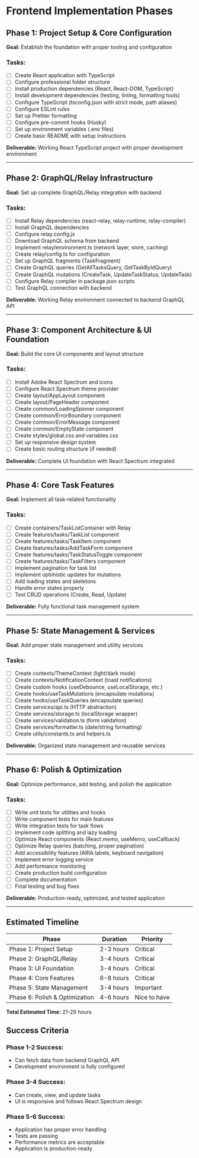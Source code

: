 # Frontend Implementation Phases

## Phase 1: Project Setup & Core Configuration
**Goal:** Establish the foundation with proper tooling and configuration

### Tasks:
- [ ] Create React application with TypeScript
- [ ] Configure professional folder structure
- [ ] Install production dependencies (React, React-DOM, TypeScript)
- [ ] Install development dependencies (testing, linting, formatting tools)
- [ ] Configure TypeScript (tsconfig.json with strict mode, path aliases)
- [ ] Configure ESLint rules
- [ ] Set up Prettier formatting
- [ ] Configure pre-commit hooks (Husky)
- [ ] Set up environment variables (.env files)
- [ ] Create basic README with setup instructions

**Deliverable:** Working React TypeScript project with proper development environment

---

## Phase 2: GraphQL/Relay Infrastructure
**Goal:** Set up complete GraphQL/Relay integration with backend

### Tasks:
- [ ] Install Relay dependencies (react-relay, relay-runtime, relay-compiler)
- [ ] Install GraphQL dependencies
- [ ] Configure relay.config.js
- [ ] Download GraphQL schema from backend
- [ ] Implement relay/environment.ts (network layer, store, caching)
- [ ] Create relay/config.ts for configuration
- [ ] Set up GraphQL fragments (TaskFragment)
- [ ] Create GraphQL queries (GetAllTasksQuery, GetTaskByIdQuery)
- [ ] Create GraphQL mutations (CreateTask, UpdateTaskStatus, UpdateTask)
- [ ] Configure Relay compiler in package.json scripts
- [ ] Test GraphQL connection with backend

**Deliverable:** Working Relay environment connected to backend GraphQL API

---

## Phase 3: Component Architecture & UI Foundation
**Goal:** Build the core UI components and layout structure

### Tasks:
- [ ] Install Adobe React Spectrum and icons
- [ ] Configure React Spectrum theme provider
- [ ] Create layout/AppLayout component
- [ ] Create layout/PageHeader component
- [ ] Create common/LoadingSpinner component
- [ ] Create common/ErrorBoundary component
- [ ] Create common/ErrorMessage component
- [ ] Create common/EmptyState component
- [ ] Create styles/global.css and variables.css
- [ ] Set up responsive design system
- [ ] Create basic routing structure (if needed)

**Deliverable:** Complete UI foundation with React Spectrum integrated

---

## Phase 4: Core Task Features
**Goal:** Implement all task-related functionality

### Tasks:
- [ ] Create containers/TaskListContainer with Relay
- [ ] Create features/tasks/TaskList component
- [ ] Create features/tasks/TaskItem component
- [ ] Create features/tasks/AddTaskForm component
- [ ] Create features/tasks/TaskStatusToggle component
- [ ] Create features/tasks/TaskFilters component
- [ ] Implement pagination for task list
- [ ] Implement optimistic updates for mutations
- [ ] Add loading states and skeletons
- [ ] Handle error states properly
- [ ] Test CRUD operations (Create, Read, Update)

**Deliverable:** Fully functional task management system

---

## Phase 5: State Management & Services
**Goal:** Add proper state management and utility services

### Tasks:
- [ ] Create contexts/ThemeContext (light/dark mode)
- [ ] Create contexts/NotificationContext (toast notifications)
- [ ] Create custom hooks (useDebounce, useLocalStorage, etc.)
- [ ] Create hooks/useTaskMutations (encapsulate mutations)
- [ ] Create hooks/useTaskQueries (encapsulate queries)
- [ ] Create services/api.ts (HTTP abstraction)
- [ ] Create services/storage.ts (localStorage wrapper)
- [ ] Create services/validation.ts (form validation)
- [ ] Create services/formatter.ts (date/string formatting)
- [ ] Create utils/constants.ts and helpers.ts

**Deliverable:** Organized state management and reusable services

---

## Phase 6: Polish & Optimization
**Goal:** Optimize performance, add testing, and polish the application

### Tasks:
- [ ] Write unit tests for utilities and hooks
- [ ] Write component tests for main features
- [ ] Write integration tests for task flows
- [ ] Implement code splitting and lazy loading
- [ ] Optimize React components (React.memo, useMemo, useCallback)
- [ ] Optimize Relay queries (batching, proper pagination)
- [ ] Add accessibility features (ARIA labels, keyboard navigation)
- [ ] Implement error logging service
- [ ] Add performance monitoring
- [ ] Create production build configuration
- [ ] Complete documentation
- [ ] Final testing and bug fixes

**Deliverable:** Production-ready, optimized, and tested application

---

## Estimated Timeline

| Phase | Duration | Priority |
|-------|----------|----------|
| Phase 1: Project Setup | 2-3 hours | Critical |
| Phase 2: GraphQL/Relay | 3-4 hours | Critical |
| Phase 3: UI Foundation | 3-4 hours | Critical |
| Phase 4: Core Features | 6-8 hours | Critical |
| Phase 5: State Management | 3-4 hours | Important |
| Phase 6: Polish & Optimization | 4-6 hours | Nice to have |

**Total Estimated Time:** 21-29 hours

## Success Criteria

### Phase 1-2 Success:
- Can fetch data from backend GraphQL API
- Development environment is fully configured

### Phase 3-4 Success:
- Can create, view, and update tasks
- UI is responsive and follows React Spectrum design

### Phase 5-6 Success:
- Application has proper error handling
- Tests are passing
- Performance metrics are acceptable
- Application is production-ready